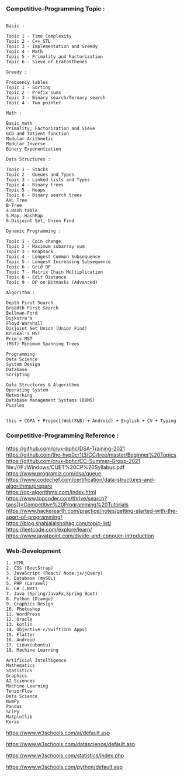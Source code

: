 ### Competitive-Programming Topic :
```

Basic :

Topic 1 - Time Complexity
Topic 2 - C++ STL 
Topic 3 - Implementation and Greedy 
Topic 4 - Math 
Topic 5 - Primality and Factorization
Topic 6 - Sieve of Eratosthenes

Greedy :

Frequency tables
Topic 1 - Sorting
Topic 2 - Prefix sums
Topic 3 - Binary search/Ternary search
Topic 4 - Two pointer

Math :

Basic math
Primality, Factorization and Sieve
GCD and Totient function
Modular Arithmetic
Modular Inverse
Binary Exponentiation

Data Structures :

Topic 1 - Stacks
Topic 2 - Queues and Types
Topic 3 - Linked lists and Types
Topic 4 - Binary trees
Topic 5 - Heaps
Topic 6 - Binary search trees
AVL Tree
B-Tree
4.Hash table
5.Map, HashMap
6.Disjoint Set, Union Find

Dynamic Programming :

Topic 1 - Coin change
Topic 2 - Maximum subarray sum
Topic 3 - Knapsack
Topic 4 - Longest Common Subsequence
Topic 5 - Longest Increasing Subsequence
Topic 6 - Grid DP 
Topic 7 - Matrix Chain Multiplication
Topic 8 - Edit Distance
Topic 9 - DP on Bitmasks (Advanced)

Algorithm :

Depth First Search
Breadth First Search
Bellman-Ford
Dijkstra's
Floyd-Warshall
Disjoint Set Union (Union Find)
Kruskal's MST
Prim's MST
(MST) Minimum Spanning Trees

```
```
Programming
Data Science 
System Design
Database
Scripting

Data Structures & Algorithms
Operating System
Networking
Database Management Systems (DBMS)
Puzzles


this + CGPA + Project(Web(F&B) + Android) + English + CV + Typing
```

### Competitive-Programming Reference :

https://github.com/crux-bphc/DSA-Training-2021 </br>
https://github.com/the-hyp0cr1t3/CC/tree/master/Beginner%20Topics </br>
https://github.com/crux-bphc/CC-Summer-Group-2021 </br>
file:///F:/Windows/CUET%20CP%20Syllabus.pdf </br>
https://www.programiz.com/dsa/queue </br>
https://www.codechef.com/certification/data-structures-and-algorithms/prepare </br>
https://cp-algorithms.com/index.html </br>
https://www.topcoder.com/thrive/search?tags[]=Competitive%20Programming%20Tutorials </br>
https://www.hackerearth.com/practice/notes/getting-started-with-the-sport-of-programming/ </br>
https://blog.shahjalalshohag.com/topic-list/ </br>
https://leetcode.com/explore/learn/ </br>
https://www.javatpoint.com/divide-and-conquer-introduction </br>


### Web-Development
```
1. HTML
2. CSS (BootStrap)
3. JavaScript (React/ Node.js/jQuery)
4. Database (mySQL)
5. PHP (Laravel)
6. C# (.Net)
7. Java (Spring/JavaFx,Spring Boot)
8. Python (Django)
9. Graphics Design
10. Photoshop 
11. WordPress
12. Oracle
13. kotlin
14. Objective-c/Swift(IOS Apps)
15. Flatter
16. Android
17. Linux(ubuntu)
18. Machine Learning
```
```
Artificial Intelligence
Mathematics
Statistics
Graphics
AI Sciences
Machine Learning
TensorFlow
Data Science
NumPy
Pandas
SciPy
Matplotlib
Keras
```
https://www.w3schools.com/ai/default.asp </br>

https://www.w3schools.com/datascience/default.asp </br>
 
https://www.w3schools.com/statistics/index.php </br>

https://www.w3schools.com/python/default.asp </br>
